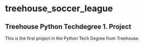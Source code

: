 # treehouse_soccer_league
## Treehouse Python Techdegree 1. Project
This is the first project in the Python Tech Degree from Treehouse.
